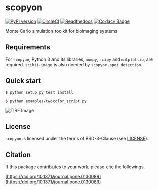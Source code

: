 scopyon
=======

[![PyPI version](https://badge.fury.io/py/scopyon.svg)](https://badge.fury.io/py/scopyon)
[![CircleCI](https://circleci.com/gh/ecell/scopyon.svg?style=svg)](https://circleci.com/gh/ecell/scopyon)
[![Readthedocs](https://readthedocs.org/projects/scopyon/badge/)](http://scopyon.readthedocs.io/)
[![Codacy Badge](https://api.codacy.com/project/badge/Grade/ca714025c04b456dbaa036e0275cb603)](https://www.codacy.com/app/ecell/scopyon?utm_source=github.com&amp;utm_medium=referral&amp;utm_content=ecell/scopyon&amp;utm_campaign=Badge_Grade)

Monte Carlo simulation toolkit for bioimaging systems

Requirements
------------

For `scopyon`, Python 3 and its libraries, `numpy`, `scipy` and `matplotlib`, are required. `scikit-image` is also needed by `scopyon.spot_detection`.

Quick start
-----------

```
$ python setup.py test install
```

```
$ python examples/twocolor_script.py
```

![TIRF Image](https://github.com/ecell/scopyon/raw/master/examples/data/outputs_tirf/twocolor_0000000.png)

License
-------

`scopyon` is licensed under the terms of BSD-3-Clause (see [LICENSE](/LICENSE)).

Citation
--------

If this package contributes to your work, please cite the followings.

[https://doi.org/10.1371/journal.pone.0130089](https://doi.org/10.1371/journal.pone.0130089)
